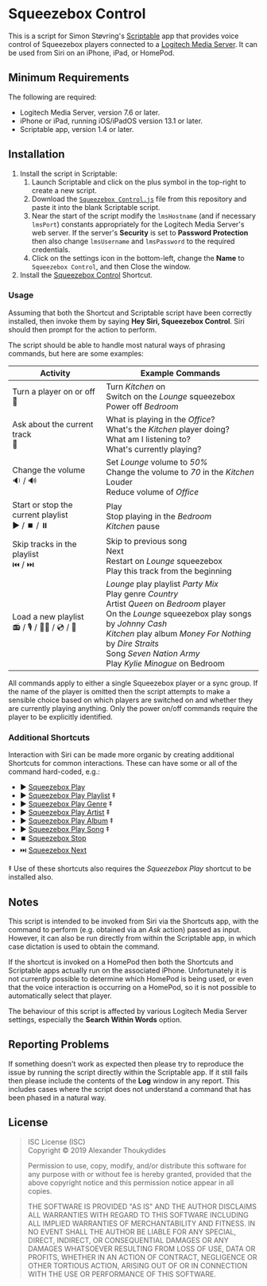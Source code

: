 # Squeezebox Control

This is a script for Simon Støvring's [Scriptable](https://scriptable.app/) app that provides voice control of Squeezebox players connected to a [Logitech Media Server](http://downloads-origin.slimdevices.com/). It can be used from Siri on an iPhone, iPad, or HomePod.

## Minimum Requirements

The following are required:
* Logitech Media Server, version 7.6 or later.
* iPhone or iPad, running iOS/iPadOS version 13.1 or later.
* Scriptable app, version 1.4 or later.

## Installation

1. Install the script in Scriptable:
   1. Launch Scriptable and click on the plus symbol in the top-right to create a new script.
   1. Download the [`Squeezebox Control.js`](https://raw.githubusercontent.com/thoukydides/siri-squeezebox-control/master/Squeezebox%20Control.js) file from this repository and paste it into the blank Scriptable script.
   1. Near the start of the script modify the `lmsHostname` (and if necessary `lmsPort`) constants appropriately for the Logitech Media Server's web server. If the server's **Security** is set to **Password Protection** then also change `lmsUsername` and `lmsPassword` to the required credentials.
   1. Click on the settings icon in the bottom-left, change the **Name** to `Squeezebox Control`, and then Close the window.
1. Install the [Squeezebox Control](https://www.icloud.com/shortcuts/4b66dc7c872747d48228d204e58c8021) Shortcut.

### Usage

Assuming that both the Shortcut and Scriptable script have been correctly installed, then invoke them by saying **Hey Siri, Squeezebox Control**. Siri should then prompt for the action to perform.

The script should be able to handle most natural ways of phrasing commands, but here are some examples:

| Activity | Example Commands |
| --- | --- |
| Turn a player on or off <br> :battery: | Turn *Kitchen* on <br> Switch on the *Lounge* squeezebox <br> Power off *Bedroom* |
| Ask about the current track <br> :speech_balloon: | What is playing in the *Office*? <br> What's the *Kitchen* player doing? <br> What am I listening to? <br> What's currently playing? |
| Change the volume <br> :sound: / :loud_sound: | Set *Lounge* volume to *50%* <br> Change the volume to *70* in the *Kitchen* <br> Louder <br> Reduce volume of *Office* |
| Start or stop the current playlist <br> :arrow_forward: / :stop_button: / :pause_button: | Play <br> Stop playing in the *Bedroom* <br> *Kitchen* pause |
| Skip tracks in the playlist <br> :previous_track_button: / :next_track_button:  | Skip to previous song <br> Next <br> Restart on *Lounge* squeezebox <br> Play this track from the beginning |
| Load a new playlist <br> :radio: / :studio_microphone: / :woman_singer: / :cd: / :musical_note: | *Lounge* play playlist *Party Mix* <br> Play genre *Country* <br> Artist *Queen* on *Bedroom* player <br> On the *Lounge* squeezebox play songs by *Johnny Cash* <br> *Kitchen* play album *Money For Nothing* by *Dire Straits* <br> Song *Seven Nation Army* <br> Play *Kylie Minogue* on Bedroom |

All commands apply to either a single Squeezebox player or a sync group. If the name of the player is omitted then the script attempts to make a sensible choice based on which players are switched on and whether they are currently playing anything. Only the power on/off commands require the player to be explicitly identified.

### Additional Shortcuts

Interaction with Siri can be made more organic by creating additional Shortcuts for common interactions. These can have some or all of the command hard-coded, e.g.:
* :arrow_forward: [Squeezebox Play](https://www.icloud.com/shortcuts/37e5c92bc6d5473892b774251ed2bc8c)
* :arrow_forward: [Squeezebox Play Playlist](https://www.icloud.com/shortcuts/78415ce7a5414c9e8a3f3647e9fc5aae) ‡
* :arrow_forward: [Squeezebox Play Genre](https://www.icloud.com/shortcuts/329e56610acb4e109be77d0c3fe2c927) ‡
* :arrow_forward: [Squeezebox Play Artist](https://www.icloud.com/shortcuts/9db0a81765104c2ba6f43e3d706a3d74) ‡
* :arrow_forward: [Squeezebox Play Album](https://www.icloud.com/shortcuts/24676022db5d425aab8c6c645f0f508d) ‡
* :arrow_forward: [Squeezebox Play Song](https://www.icloud.com/shortcuts/a17d7f791e95475a92dffb1fd0a411ea) ‡
* :stop_button: [Squeezebox Stop](https://www.icloud.com/shortcuts/4c529ad29eab4d1d90f7fcd4fec66f07)
* :next_track_button: [Squeezebox Next](https://www.icloud.com/shortcuts/763f97dc6c994877b5d56390de5f9e02)

‡ Use of these shortcuts also requires the *Squeezebox Play* shortcut to be installed also.

## Notes

This script is intended to be invoked from Siri via the Shortcuts app, with the command to perform (e.g. obtained via an *Ask* action) passed as input. However, it can also be run directly from within the Scriptable app, in which case dictation is used to obtain the command.

If the shortcut is invoked on a HomePod then both the Shortcuts and Scriptable apps actually run on the associated iPhone.  Unfortunately it is not currently possible to determine which HomePod is being used, or even that the voice interaction is occurring on a HomePod, so it is not possible to automatically select that player.

The behaviour of this script is affected by various Logitech Media Server settings, especially the **Search Within Words** option.

## Reporting Problems

If something doesn't work as expected then please try to reproduce the issue by running the script directly within the Scriptable app. If it still fails then please include the contents of the **Log** window in any report. This includes cases where the script does not understand a command that has been phased in a natural way.

## License

> ISC License (ISC)<br>Copyright © 2019 Alexander Thoukydides
>
> Permission to use, copy, modify, and/or distribute this software for any purpose with or without fee is hereby granted, provided that the above copyright notice and this permission notice appear in all copies.
>
> THE SOFTWARE IS PROVIDED "AS IS" AND THE AUTHOR DISCLAIMS ALL WARRANTIES WITH REGARD TO THIS SOFTWARE INCLUDING ALL IMPLIED WARRANTIES OF MERCHANTABILITY AND FITNESS. IN NO EVENT SHALL THE AUTHOR BE LIABLE FOR ANY SPECIAL, DIRECT, INDIRECT, OR CONSEQUENTIAL DAMAGES OR ANY DAMAGES WHATSOEVER RESULTING FROM LOSS OF USE, DATA OR PROFITS, WHETHER IN AN ACTION OF CONTRACT, NEGLIGENCE OR OTHER TORTIOUS ACTION, ARISING OUT OF OR IN CONNECTION WITH THE USE OR PERFORMANCE OF THIS SOFTWARE.
